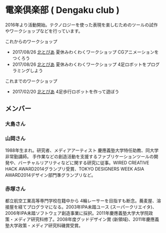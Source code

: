 # 電楽倶楽部 ( Dengaku club )
2016年より活動開始。テクノロジーを使った表現を楽しむためのツールの試作やワークショップなどを行っています。

これからのワークショップ
* 2017/08/26 [北とぴあ](http://www.hokutopia.jp/) 夏休みわくわくワークショップ CGアニメーションをつくろう
* 2017/08/26 [北とぴあ](http://www.hokutopia.jp/) 夏休みわくわくワークショップ 4足ロボットをプログラミングしよう

これまでのワークショップ
* 2017/02/20 [北とぴあ](http://www.hokutopia.jp/) 4足歩行ロボットを作って遊ぼう 

メンバー
----
### 大島さん

### 山岡さん
1988年生まれ。研究者、メディアアーティスト
慶應義塾大学特任助教、同大学非常勤講師。
手作業などの創造活動を支援するファブリケーションツールの開発や、バーチャルリアリティなどに関する研究に従事。WIRED CREATIVE HACK AWARD2014グランプリ受賞、TOKYO DESIGNERS WEEK ASIA AWARD2014デザイン部門準グランプリなど。

### 赤塚さん
都立航空工業高等専門学校在籍中から 4輪レーサーを目指すも断念。蕎麦屋、溶接屋を経てプログラマになる。2003年IPA未踏ユース (スーパークリエイタ)、2006年IPA未踏ソフトウェア創造事業に採択。2011年慶應義塾大学大学院政策・メディア研究科修了。2008年度グッドデザイン賞 (新領域)、2011年慶應義塾大学政策・メディア研究科磯賞受賞。
